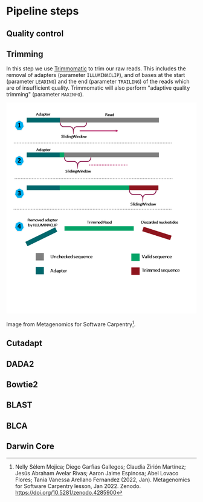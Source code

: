 # Pipeline steps

## Quality control

## Trimming

In this step we use [Trimmomatic](https://github.com/usadellab/Trimmomatic) to trim our raw reads. This includes the removal of adapters (parameter `ILLUMINACLIP`), and of bases at the start (parameter `LEADING`) and the end (parameter `TRAILING`) of the reads which are of insufficient quality. Trimmomatic will also perform "adaptive quality trimming" (parameter `MAXINFO`).

![trimmomatic](images/trimmomatic.png)  

Image from Metagenomics for Software Carpentry[^1].

## Cutadapt

## DADA2

## Bowtie2

## BLAST

## BLCA

## Darwin Core

[^1]: Nelly Sélem Mojica; Diego Garfias Gallegos; Claudia Zirión Martínez; Jesús Abraham Avelar Rivas; Aaron Jaime Espinosa; Abel Lovaco Flores; Tania Vanessa Arellano Fernandez (2022, Jan). Metagenomics for Software Carpentry lesson, Jan 2022. Zenodo. https://doi.org/10.5281/zenodo.4285900
